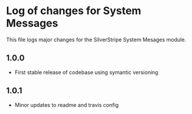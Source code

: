 # Log of changes for System Messages

This file logs major changes for the SilverStripe System Mesages module.

## 1.0.0

* First stable release of codebase using symantic versioning

## 1.0.1

* Minor updates to readme and travis config